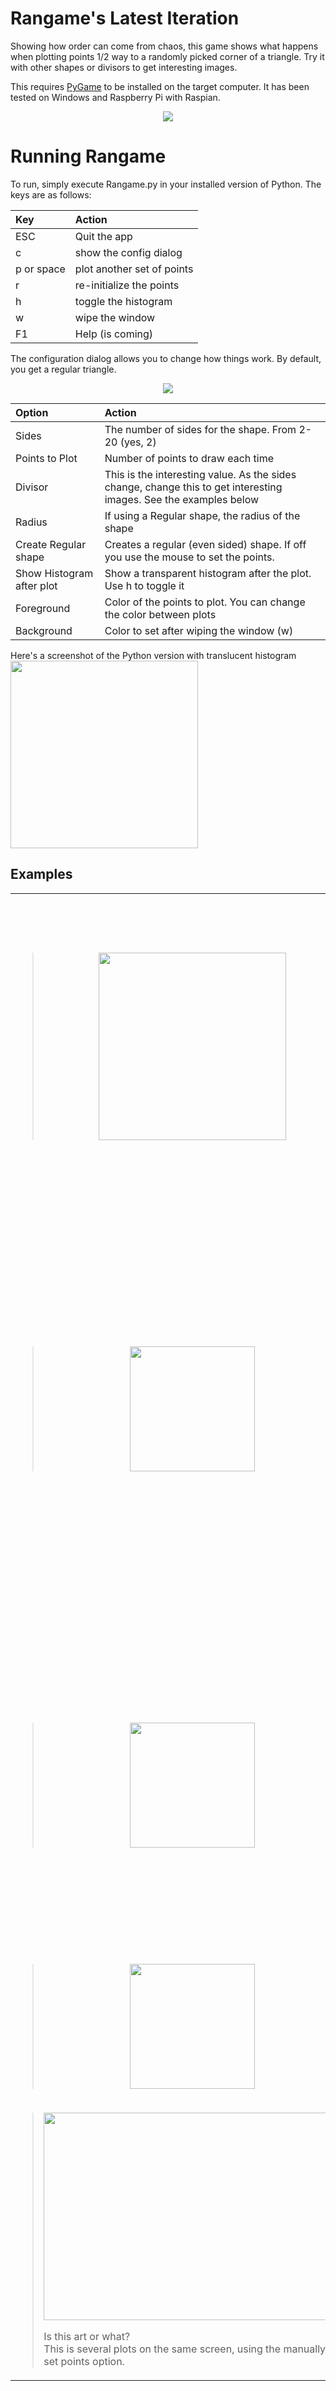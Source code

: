# Rangame's Latest Iteration #
Showing how order can come from chaos, this game shows what happens when plotting points 1/2 way to a randomly picked corner of a triangle.  Try it with other shapes or divisors to get interesting images.

This requires [PyGame](http://www.pygame.org/) to be installed on the target computer.  It has been tested on Windows and Raspberry Pi with Raspian.

<p align='center'>
<img src='https://rangame-py.googlecode.com/git/doc/random3.gif' />
</p>

# Running Rangame #
To run, simply execute Rangame.py in your installed version of Python.  The keys are as follows:

| **Key** | **Action** |
|:--------|:-----------|
| ESC | Quit the app |
| c | show the config dialog |
| p or space | plot another set of points |
| r | re-initialize the points |
| h | toggle the histogram |
| w | wipe the window |
| F1 | Help (is coming) |

The configuration dialog allows you to change how things work.  By default, you get a regular triangle.

<p align='center'>
<img src='https://rangame-py.googlecode.com/git/doc/rangame_options.png' />
</p>

| **Option** | **Action** |
|:-----------|:-----------|
| Sides | The number of sides for the shape.  From 2-20 (yes, 2) |
| Points to Plot | Number of points to draw each time |
| Divisor | This is the interesting value.  As the sides change, change this to get interesting images.  See the examples below |
| Radius | If using a Regular shape, the radius of the shape |
| Create Regular shape | Creates a regular (even sided) shape.  If off you use the mouse to set the points. |
| Show Histogram after plot | Show a transparent histogram after the plot.  Use h to toggle it |
| Foreground | Color of the points to plot.  You can change the color between plots |
| Background | Color to set after wiping the window (w) |

Here's a screenshot of the Python version with translucent histogram<br />
<img width='300' height='300' src='https://rangame-py.googlecode.com/git/doc/rangame_5.png' />

## Examples ##
<table cellpadding='0' border='0' cellspacing='0'>
<blockquote><tr>
<blockquote><td>
<blockquote><p align='center'><img src='https://rangame-py.googlecode.com/git/doc/random3.gif' border='0' width='300' height='300' /></p></td>
</blockquote><td>  <p align='left'>

<B>

Settings:<br>
<br>
</B><br>
<br>
<br>
<blockquote>Radius: 200<br />
Divisor: 2<br />
Plotted three times, each 1000 points with blue, cyan, and magenta.</p>
<p align='left'>This is the default settings made a bit more interesting with the colors.</p>
</blockquote></td>
</blockquote></tr>
<blockquote><tr>
</blockquote><blockquote><td>
<blockquote><p align='center'><img src='https://rangame-py.googlecode.com/git/doc/random5.gif' border='0' width='200' height='200' /></p></td>
</blockquote><td>  <p align='left'>

<B>

Settings:<br>
<br>
</B><br>
<br>
<br>
<blockquote>Radius: 50<br />
Divisor: 0.666667<br />
Plotted three times, each 1000 points with blue, cyan, and magenta.</p>
<p align='left'>This is rather interesting since instead of going 1/2 the distance to the point it goes 1/.666667 or 1.5 the distance to the point. In other words it goes past each point.</p>
</blockquote></td>
</blockquote></tr>
<blockquote><tr>
<blockquote><td>
<blockquote><p align='center'><img src='https://rangame-py.googlecode.com/git/doc/random6.gif' border='0' width='200' height='200' /></p></td>
</blockquote><td>  <p align='left'>

<B>

Settings:<br>
<br>
</B><br>
<br>
<br>
<blockquote>Points: 5<br />
Radius: 100<br />
Divisor: 1.6<br />
When I first tried other than three points, I was disappointed to see that it didn't work. Then, by adjusting the divisor, I found that for all figures you could get similar results.</p>
</blockquote></td>
</blockquote></blockquote></tr>
<blockquote><tr>
<blockquote><td>
<blockquote><p align='center'><img src='https://rangame-py.googlecode.com/git/doc/random7.gif' border='0' width='200' height='200' /></p></td>
</blockquote><td>  <p align='left'>

<B>

Settings:<br>
<br>
</B><br>
<br>
<br>
<blockquote>Points: 4<br />
Radius: 100<br />
Divisor: 1.9</p>
</blockquote></td>
</blockquote></blockquote></tr>
</blockquote><blockquote><tr>
<blockquote><td>
<blockquote><p align='center'><img src='https://rangame-py.googlecode.com/git/doc/random8.gif' height='332' width='476' /></p>
<p align='left'>Is this art or what?<br /> This is several plots on the same screen, using the manually set points option.</p></td>
</blockquote></blockquote></tr>
</table>